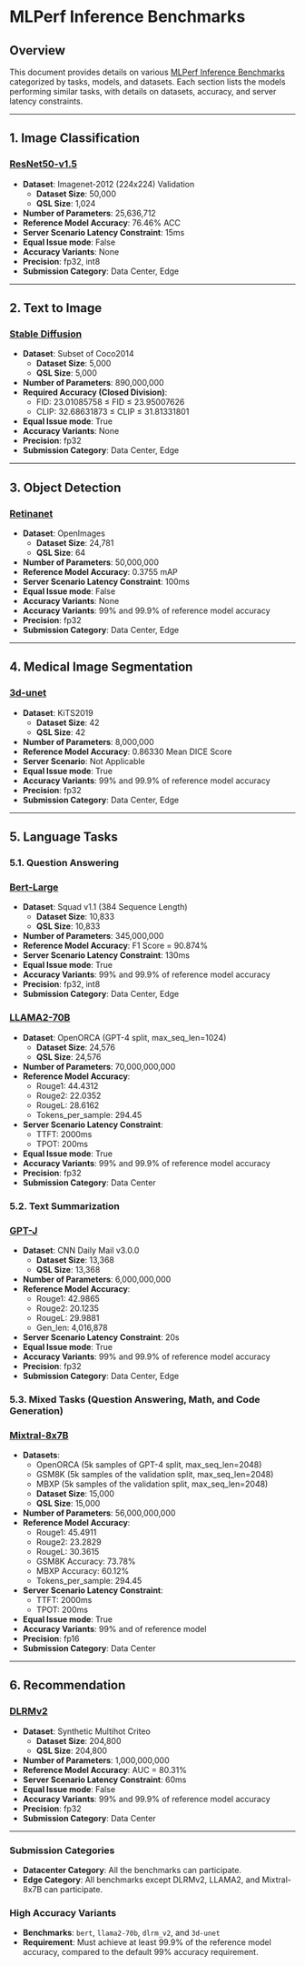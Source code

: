 # MLPerf Inference Benchmarks

## Overview
This document provides details on various [MLPerf Inference Benchmarks](index_gh.md) categorized by tasks, models, and datasets. Each section lists the models performing similar tasks, with details on datasets, accuracy, and server latency constraints.

---

## 1. Image Classification
### [ResNet50-v1.5](benchmarks/image_classification/resnet50.md)
- **Dataset**: Imagenet-2012 (224x224) Validation
  - **Dataset Size**: 50,000
  - **QSL Size**: 1,024
- **Number of Parameters**: 25,636,712
- **Reference Model Accuracy**: 76.46% ACC
- **Server Scenario Latency Constraint**: 15ms
- **Equal Issue mode**: False
- **Accuracy Variants**: None
- **Precision**: fp32, int8
- **Submission Category**: Data Center, Edge

---

## 2. Text to Image
### [Stable Diffusion](benchmarks/text_to_image/sdxl.md)
- **Dataset**: Subset of Coco2014
  - **Dataset Size**: 5,000
  - **QSL Size**: 5,000
- **Number of Parameters**: 890,000,000
- **Required Accuracy (Closed Division)**:
  - FID: 23.01085758 ≤ FID ≤ 23.95007626
  - CLIP: 32.68631873 ≤ CLIP ≤ 31.81331801
- **Equal Issue mode**: True
- **Accuracy Variants**: None
- **Precision**: fp32
- **Submission Category**: Data Center, Edge

---

## 3. Object Detection
### [Retinanet](benchmarks/object_detection/retinanet.md)
- **Dataset**: OpenImages
  - **Dataset Size**: 24,781
  - **QSL Size**: 64
- **Number of Parameters**: 50,000,000
- **Reference Model Accuracy**: 0.3755 mAP
- **Server Scenario Latency Constraint**: 100ms
- **Equal Issue mode**: False
- **Accuracy Variants**: None
- **Accuracy Variants**: 99% and 99.9% of reference model accuracy
- **Precision**: fp32
- **Submission Category**: Data Center, Edge

---

## 4. Medical Image Segmentation
### [3d-unet](benchmarks/medical_imaging/3d-unet.md)
- **Dataset**: KiTS2019
  - **Dataset Size**: 42
  - **QSL Size**: 42
- **Number of Parameters**: 8,000,000
- **Reference Model Accuracy**: 0.86330 Mean DICE Score
- **Server Scenario**: Not Applicable
- **Equal Issue mode**: True
- **Accuracy Variants**: 99% and 99.9% of reference model accuracy
- **Precision**: fp32
- **Submission Category**: Data Center, Edge

---

## 5. Language Tasks

### 5.1. Question Answering

### [Bert-Large](benchmarks/language/bert.md)
- **Dataset**: Squad v1.1 (384 Sequence Length)
  - **Dataset Size**: 10,833
  - **QSL Size**: 10,833
- **Number of Parameters**: 345,000,000
- **Reference Model Accuracy**: F1 Score = 90.874%
- **Server Scenario Latency Constraint**: 130ms
- **Equal Issue mode**: True
- **Accuracy Variants**: 99% and 99.9% of reference model accuracy
- **Precision**: fp32, int8
- **Submission Category**: Data Center, Edge

### [LLAMA2-70B](benchmarks/language/llama2-70b.md)
- **Dataset**: OpenORCA (GPT-4 split, max_seq_len=1024)
  - **Dataset Size**: 24,576
  - **QSL Size**: 24,576
- **Number of Parameters**: 70,000,000,000
- **Reference Model Accuracy**:
  - Rouge1: 44.4312
  - Rouge2: 22.0352
  - RougeL: 28.6162
  - Tokens_per_sample: 294.45
- **Server Scenario Latency Constraint**:
  - TTFT: 2000ms
  - TPOT: 200ms
- **Equal Issue mode**: True
- **Accuracy Variants**: 99% and 99.9% of reference model accuracy
- **Precision**: fp32
- **Submission Category**: Data Center

### 5.2. Text Summarization

### [GPT-J](benchmarks/language/gpt-j.md)
- **Dataset**: CNN Daily Mail v3.0.0
  - **Dataset Size**: 13,368
  - **QSL Size**: 13,368
- **Number of Parameters**: 6,000,000,000
- **Reference Model Accuracy**:
  - Rouge1: 42.9865
  - Rouge2: 20.1235
  - RougeL: 29.9881
  - Gen_len: 4,016,878
- **Server Scenario Latency Constraint**: 20s
- **Equal Issue mode**: True
- **Accuracy Variants**: 99% and 99.9% of reference model accuracy
- **Precision**: fp32
- **Submission Category**: Data Center, Edge

### 5.3. Mixed Tasks (Question Answering, Math, and Code Generation)

### [Mixtral-8x7B](benchmarks/language/mixtral-8x7b.md)
- **Datasets**:
  - OpenORCA (5k samples of GPT-4 split, max_seq_len=2048)
  - GSM8K (5k samples of the validation split, max_seq_len=2048)
  - MBXP (5k samples of the validation split, max_seq_len=2048)
  - **Dataset Size**: 15,000
  - **QSL Size**: 15,000
- **Number of Parameters**: 56,000,000,000
- **Reference Model Accuracy**:
  - Rouge1: 45.4911
  - Rouge2: 23.2829
  - RougeL: 30.3615
  - GSM8K Accuracy: 73.78%
  - MBXP Accuracy: 60.12%
  - Tokens_per_sample: 294.45
- **Server Scenario Latency Constraint**:
  - TTFT: 2000ms
  - TPOT: 200ms
- **Equal Issue mode**: True
- **Accuracy Variants**: 99% and of reference model
- **Precision**: fp16
- **Submission Category**: Data Center

---

## 6. Recommendation
### [DLRMv2](benchmarks/recommendation/dlrm-v2.md)
- **Dataset**: Synthetic Multihot Criteo
  - **Dataset Size**: 204,800
  - **QSL Size**: 204,800
- **Number of Parameters**: 1,000,000,000
- **Reference Model Accuracy**: AUC = 80.31%
- **Server Scenario Latency Constraint**: 60ms
- **Equal Issue mode**: False
- **Accuracy Variants**: 99% and 99.9% of reference model accuracy
- **Precision**: fp32
- **Submission Category**: Data Center

---

### Submission Categories
- **Datacenter Category**: All the benchmarks can participate.
- **Edge Category**: All benchmarks except DLRMv2, LLAMA2, and Mixtral-8x7B can participate.

### High Accuracy Variants
- **Benchmarks**: `bert`, `llama2-70b`, `dlrm_v2`, and `3d-unet`
- **Requirement**: Must achieve at least 99.9% of the reference model accuracy, compared to the default 99% accuracy requirement.
